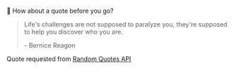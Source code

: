 📣 How about a quote before you go?

> Life's challenges are not supposed to paralyze you, they're supposed to help you discover who you are.
>
> <p>- Bernice Reagon</p>

Quote requested from [Random Quotes API](https://github.com/lukePeavey/quotable)
